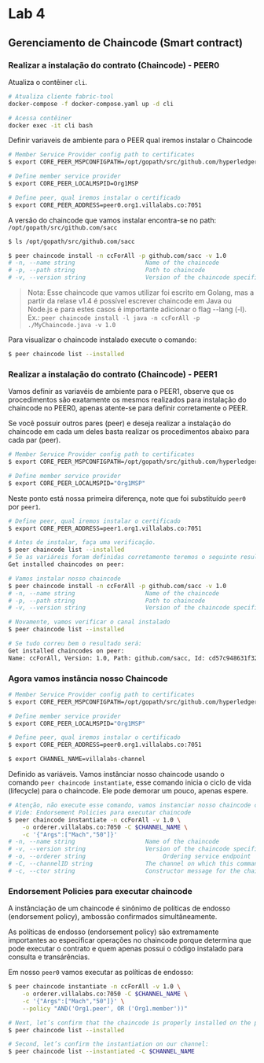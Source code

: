# Lab 4

## Gerenciamento de Chaincode (Smart contract)

### Realizar a instalação do contrato (Chaincode) - PEER0

Atualiza o contêiner ``cli``.
~~~sh
# Atualiza cliente fabric-tool
docker-compose -f docker-compose.yaml up -d cli

# Acessa contêiner
docker exec -it cli bash
~~~

Definir variaveis de ambiente para o PEER qual iremos instalar o Chaincode
~~~sh
# Member Service Provider config path to certificates
$ export CORE_PEER_MSPCONFIGPATH=/opt/gopath/src/github.com/hyperledger/fabric/peer/crypto/peerOrganizations/org1.villalabs.co/users/Admin\@org1.villalabs.co/msp/

# Define member service provider
$ export CORE_PEER_LOCALMSPID=Org1MSP

# Define peer, qual iremos instalar o certificado
$ export CORE_PEER_ADDRESS=peer0.org1.villalabs.co:7051
~~~

A versão do chaincode que vamos instalar encontra-se no path: ``/opt/gopath/src/github.com/sacc``
~~~sh
$ ls /opt/gopath/src/github.com/sacc

$ peer chaincode install -n ccForAll -p github.com/sacc -v 1.0
# -n, --name string                    Name of the chaincode
# -p, --path string                    Path to chaincode
# -v, --version string                 Version of the chaincode specified in install/instantiate/upgrade commands
~~~

> Nota: Esse chaincode que vamos utilizar foi escrito em Golang, mas a partir da relase v1.4 é possível escrever chaincode em Java ou Node.js e para estes casos é importante adicionar o flag --lang (-l). Ex.: ``peer chaincode install -l java -n ccForAll -p ./MyChaincode.java -v 1.0``

Para visualizar o chaincode instalado execute o comando:
~~~sh
$ peer chaincode list --installed
~~~

### Realizar a instalação do contrato (Chaincode) - PEER1
Vamos definir as variavéis de ambiente para o PEER1, observe que os procedimentos são exatamente os mesmos realizados para instalação do chaincode no PEER0, apenas atente-se para definir corretamente o PEER.

Se você possuir outros pares (peer) e deseja realizar a instalação do chaincode em cada um deles basta realizar os procedimentos abaixo para cada par (peer).

~~~sh
# Member Service Provider config path to certificates
$ export CORE_PEER_MSPCONFIGPATH=/opt/gopath/src/github.com/hyperledger/fabric/peer/crypto/peerOrganizations/org1.villalabs.co/users/Admin\@org1.villalabs.co/msp/

# Define member service provider
$ export CORE_PEER_LOCALMSPID="Org1MSP"
~~~

Neste ponto está nossa primeira diferença, note que foi substituído ``peer0`` por ``peer1``. 
~~~sh
# Define peer, qual iremos instalar o certificado
$ export CORE_PEER_ADDRESS=peer1.org1.villalabs.co:7051

# Antes de instalar, faça uma verificação.
$ peer chaincode list --installed
# Se as variáreis foram definidas corretamente teremos o seguinte resultado:
Get installed chaincodes on peer:

# Vamos instalar nosso chaincode
$ peer chaincode install -n ccForAll -p github.com/sacc -v 1.0
# -n, --name string                    Name of the chaincode
# -p, --path string                    Path to chaincode
# -v, --version string                 Version of the chaincode specified in install/instantiate/upgrade commands

# Novamente, vamos verificar o canal instalado
$ peer chaincode list --installed

# Se tudo correu bem o resultado será:
Get installed chaincodes on peer:
Name: ccForAll, Version: 1.0, Path: github.com/sacc, Id: cd57c948631f3241d19204c3502f2e779ed2a3e1e33e40a9592cf452f9c31a9a
~~~

### Agora vamos instância nosso Chaincode

~~~sh
# Member Service Provider config path to certificates
$ export CORE_PEER_MSPCONFIGPATH=/opt/gopath/src/github.com/hyperledger/fabric/peer/crypto/peerOrganizations/org1.villalabs.co/users/Admin\@org1.villalabs.co/msp/

# Define member service provider
$ export CORE_PEER_LOCALMSPID="Org1MSP"

# Define peer, qual iremos instalar o certificado
$ export CORE_PEER_ADDRESS=peer0.org1.villalabs.co:7051

$ export CHANNEL_NAME=villalabs-channel
~~~

Definido as variáveis. Vamos instânciar nosso chaincode usando o comando ``peer chaincode instantiate``, esse comando inicia o ciclo de vida (lifecycle) para o chaincode. Ele pode demorar um pouco, apenas espere.
~~~sh
# Atenção, não execute esse comando, vamos instanciar nosso chaincode com policies
# Vide: Endorsement Policies para executar chaincode
$ peer chaincode instantiate -n ccForAll -v 1.0 \
    -o orderer.villalabs.co:7050 -C $CHANNEL_NAME \
    -c '{"Args":["Mach","50"]}'
# -n, --name string                    Name of the chaincode
# -v, --version string                 Version of the chaincode specified in install/instantiate/upgrade commands
# -o, --orderer string                      Ordering service endpoint
# -C, --channelID string               The channel on which this command should be executed
# -c, --ctor string                    Constructor message for the chaincode in JSON format (default "{}")
~~~

### Endorsement Policies para executar chaincode
A instânciação de um chaincode é sinônimo de políticas de endosso (endorsement policy), ambossão confirmados simultâneamente.

As políticas de endosso (endorsement policy) são extremamente importantes ao especificar operações no chaincode porque determina que pode executar o contrato e quem apenas possui o código instalado para consulta e transárências.

Em nosso ``peer0`` vamos executar as políticas de endosso:
~~~sh
$ peer chaincode instantiate -n ccForAll -v 1.0 \
    -o orderer.villalabs.co:7050 -C $CHANNEL_NAME \
    -c '{"Args":["Mach","50"]}' \
    --policy "AND('Org1.peer', OR ('Org1.member'))"

# Next, let’s confirm that the chaincode is properly installed on the peer.
$ peer chaincode list --installed

# Second, let’s confirm the instantiation on our channel:
$ peer chaincode list --instantiated -C $CHANNEL_NAME
~~~
